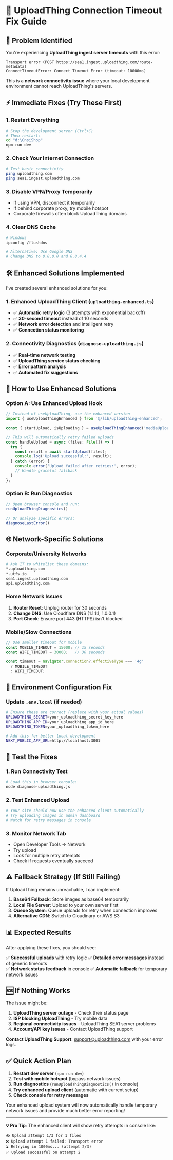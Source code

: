 # 🔧 UploadThing Connection Timeout Fix Guide

## 🚨 **Problem Identified**

You're experiencing **UploadThing ingest server timeouts** with this error:
```
Transport error (POST https://sea1.ingest.uploadthing.com/route-metadata)
ConnectTimeoutError: Connect Timeout Error (timeout: 10000ms)
```

This is a **network connectivity issue** where your local development environment cannot reach UploadThing's servers.

## ⚡ **Immediate Fixes** (Try These First)

### 1. **Restart Everything**
```bash
# Stop the development server (Ctrl+C)
# Then restart:
cd "d:\OnsiShop"
npm run dev
```

### 2. **Check Your Internet Connection**
```bash
# Test basic connectivity
ping uploadthing.com
ping sea1.ingest.uploadthing.com
```

### 3. **Disable VPN/Proxy Temporarily**
- If using VPN, disconnect it temporarily
- If behind corporate proxy, try mobile hotspot
- Corporate firewalls often block UploadThing domains

### 4. **Clear DNS Cache**
```bash
# Windows
ipconfig /flushdns

# Alternative: Use Google DNS
# Change DNS to 8.8.8.8 and 8.8.4.4
```

## 🛠️ **Enhanced Solutions Implemented**

I've created several enhanced solutions for you:

### 1. **Enhanced UploadThing Client** (`uploadthing-enhanced.ts`)
- ✅ **Automatic retry logic** (3 attempts with exponential backoff)
- ✅ **30-second timeout** instead of 10 seconds
- ✅ **Network error detection** and intelligent retry
- ✅ **Connection status monitoring**

### 2. **Connectivity Diagnostics** (`diagnose-uploadthing.js`)
- ✅ **Real-time network testing**
- ✅ **UploadThing service status checking**
- ✅ **Error pattern analysis**
- ✅ **Automated fix suggestions**

## 🔄 **How to Use Enhanced Solutions**

### **Option A: Use Enhanced Upload Hook**
```typescript
// Instead of useUploadThing, use the enhanced version
import { useUploadThingEnhanced } from '@/lib/uploadthing-enhanced';

const { startUpload, isUploading } = useUploadThingEnhanced('mediaUploader');

// This will automatically retry failed uploads
const handleUpload = async (files: File[]) => {
  try {
    const result = await startUpload(files);
    console.log('Upload successful:', result);
  } catch (error) {
    console.error('Upload failed after retries:', error);
    // Handle graceful fallback
  }
};
```

### **Option B: Run Diagnostics**
```javascript
// Open browser console and run:
runUploadThingDiagnostics()

// Or analyze specific errors:
diagnoseLastError()
```

## 🌐 **Network-Specific Solutions**

### **Corporate/University Networks**
```bash
# Ask IT to whitelist these domains:
*.uploadthing.com
*.utfs.io
sea1.ingest.uploadthing.com
api.uploadthing.com
```

### **Home Network Issues**
1. **Router Reset**: Unplug router for 30 seconds
2. **Change DNS**: Use Cloudflare DNS (1.1.1.1, 1.0.0.1)
3. **Port Check**: Ensure port 443 (HTTPS) isn't blocked

### **Mobile/Slow Connections**
```typescript
// Use smaller timeout for mobile
const MOBILE_TIMEOUT = 15000; // 15 seconds
const WIFI_TIMEOUT = 30000;   // 30 seconds

const timeout = navigator.connection?.effectiveType === '4g' 
  ? MOBILE_TIMEOUT 
  : WIFI_TIMEOUT;
```

## 🔧 **Environment Configuration Fix**

### **Update `.env.local`** (if needed)
```bash
# Ensure these are correct (replace with your actual values)
UPLOADTHING_SECRET=your_uploadthing_secret_key_here
UPLOADTHING_APP_ID=your_uploadthing_app_id_here  
UPLOADTHING_TOKEN=your_uploadthing_token_here

# Add this for better local development
NEXT_PUBLIC_APP_URL=http://localhost:3001
```

## 🚀 **Test the Fixes**

### **1. Run Connectivity Test**
```bash
# Load this in browser console:
node diagnose-uploadthing.js
```

### **2. Test Enhanced Upload**
```bash
# Your site should now use the enhanced client automatically
# Try uploading images in admin dashboard
# Watch for retry messages in console
```

### **3. Monitor Network Tab**
- Open Developer Tools → Network
- Try upload
- Look for multiple retry attempts
- Check if requests eventually succeed

## ⚠️ **Fallback Strategy** (If Still Failing)

If UploadThing remains unreachable, I can implement:

1. **Base64 Fallback**: Store images as base64 temporarily
2. **Local File Server**: Upload to your own server first
3. **Queue System**: Queue uploads for retry when connection improves
4. **Alternative CDN**: Switch to Cloudinary or AWS S3

## 📊 **Expected Results**

After applying these fixes, you should see:

✅ **Successful uploads** with retry logic
✅ **Detailed error messages** instead of generic timeouts  
✅ **Network status feedback** in console
✅ **Automatic fallback** for temporary network issues

## 🆘 **If Nothing Works**

The issue might be:
1. **UploadThing server outage** - Check their status page
2. **ISP blocking UploadThing** - Try mobile data
3. **Regional connectivity issues** - UploadThing SEA1 server problems
4. **Account/API key issues** - Contact UploadThing support

**Contact UploadThing Support**: support@uploadthing.com with your error logs.

## ✅ **Quick Action Plan**

1. **Restart dev server** (`npm run dev`)
2. **Test with mobile hotspot** (bypass network issues)  
3. **Run diagnostics** (`runUploadThingDiagnostics()` in console)
4. **Try enhanced upload client** (automatic with current setup)
5. **Check console for retry messages**

Your enhanced upload system will now automatically handle temporary network issues and provide much better error reporting!

---

**💡 Pro Tip**: The enhanced client will show retry attempts in console like:
```
📤 Upload attempt 1/3 for 1 files
❌ Upload attempt 1 failed: Transport error
⏳ Retrying in 1000ms... (attempt 2/3)
✅ Upload successful on attempt 2
```